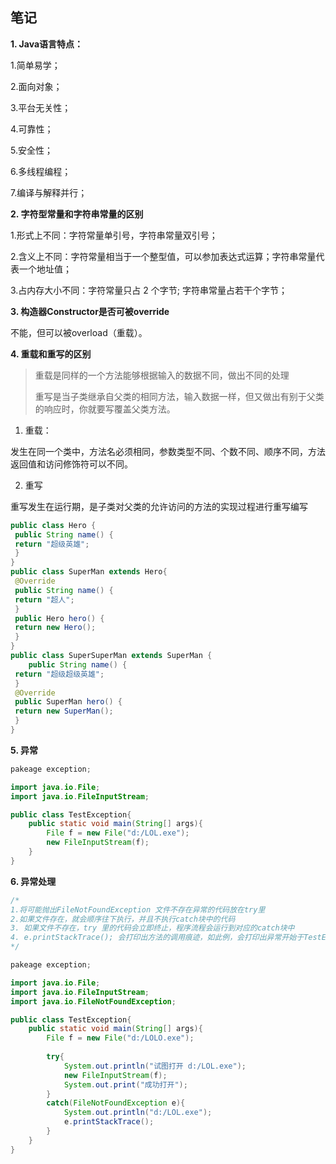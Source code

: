 ## 笔记

**1. Java语言特点：**

1.简单易学；

2.面向对象；

3.平台无关性；

4.可靠性；

5.安全性；

6.多线程编程；

7.编译与解释并行；

**2. 字符型常量和字符串常量的区别**

1.形式上不同：字符常量单引号，字符串常量双引号；

2.含义上不同：字符常量相当于一个整型值，可以参加表达式运算；字符串常量代表一个地址值；

3.占内存大小不同：字符常量只占 2 个字节; 字符串常量占若⼲个字节；

**3. 构造器Constructor是否可被override**

 不能，但可以被overload（重载）。

**4. 重载和重写的区别**

> 重载是同样的一个方法能够根据输入的数据不同，做出不同的处理
>
> 重写是当子类继承自父类的相同方法，输入数据一样，但又做出有别于父类的响应时，你就要写覆盖父类方法。

1. 重载：

发生在同一个类中，方法名必须相同，参数类型不同、个数不同、顺序不同，方法返回值和访问修饰符可以不同。

2. 重写

重写发生在运行期，是子类对父类的允许访问的方法的实现过程进行重写编写

```java
public class Hero {
 public String name() {
 return "超级英雄";
 }
}
public class SuperMan extends Hero{
 @Override
 public String name() {
 return "超⼈";
 }
 public Hero hero() {
 return new Hero();
 }
}
public class SuperSuperMan extends SuperMan {
    public String name() {
 return "超级超级英雄";
 }
 @Override
 public SuperMan hero() {
 return new SuperMan();
 }
}

```

**5. 异常**

```java
pakeage exception;

import java.io.File;
import java.io.FileInputStream;

public class TestException{
    public static void main(String[] args){
        File f = new File("d:/LOL.exe");
        new FileInputStream(f);
    }
}
```

**6. 异常处理**

```java
/*
1.将可能抛出FileNotFoundException 文件不存在异常的代码放在try里
2.如果文件存在，就会顺序往下执行，并且不执行catch块中的代码
3. 如果文件不存在，try 里的代码会立即终止，程序流程会运行到对应的catch块中
4. e.printStackTrace(); 会打印出方法的调用痕迹，如此例，会打印出异常开始于TestException的第16行，这样就便于定位和分析到底哪里出了异常
*/

pakeage exception;

import java.io.File;
import java.io.FileInputStream;
import java.io.FileNotFoundException;

public class TestException{
    public static void main(String[] args){
        File f = new File("d:/LOLO.exe");
        
        try{
            System.out.println("试图打开 d:/LOL.exe");
            new FileInputStream(f);
            System.out.print("成功打开");
        }
        catch(FileNotFoundException e){
            System.out.println("d:/LOL.exe");
            e.printStackTrace();
        }
    }
}
```

